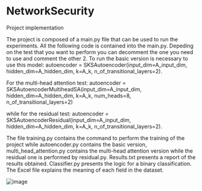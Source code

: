 # NetworkSecurity
Project implementation

The project is composed of a main.py file that can be used to run the experiments. All the following code is contained into the main.py. Depeding on the test that you want to perform you can decomment the one you need to use and comment the other 2.
To run the basic version is necessary to use this model:
autoencoder = SKSAutoencoder(input_dim=A_input_dim, hidden_dim=A_hidden_dim, k=A_k, n_of_transitional_layers=2).

For the multi-head attention test:
autoencoder = SKSAutoencoderMultiheadSA(input_dim=A_input_dim,
                                        hidden_dim=A_hidden_dim,
                                        k=A_k,
                                        num_heads=8,
                                        n_of_transitional_layers=2)

while for the residual test:
autoencoder = SKSAutoencoderResidual(input_dim=A_input_dim,
                                     hidden_dim=A_hidden_dim,
                                     k=A_k,
                                     n_of_transitional_layers=2).

The file training.py contains the command to perform the training of the project while autoencoder.py contains the basic version, multi_head_attention.py contains the multi-head attention version while the residual one is performed by residual.py.
Results.txt presents a report of the results obtained.
Classifier.py presents the logic for a binary classification.
The Excel file explains the meaning of each field in the dataset.

![image](https://github.com/user-attachments/assets/51e87838-8c52-4597-a960-5da2cef932ee)

